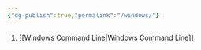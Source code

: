```yaml
---
{"dg-publish":true,"permalink":"/windows/"}
---
```



1. [[Windows Command Line\|Windows Command Line]]